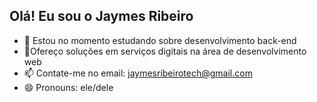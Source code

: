 ## Olá! Eu sou o Jaymes Ribeiro 

- 🌱 Estou no momento estudando sobre desenvolvimento back-end
- 👯Ofereço soluções em serviços digitais na área de desenvolvimento web  
- 📫 Contate-me no email: jaymesribeirotech@gmail.com
- 😄 Pronouns: ele/dele
